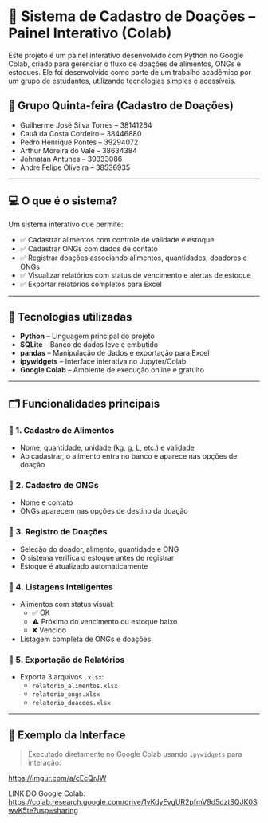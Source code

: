 # 🎁 Sistema de Cadastro de Doações – Painel Interativo (Colab)

Este projeto é um painel interativo desenvolvido com Python no Google Colab, criado para gerenciar o fluxo de doações de alimentos, ONGs e estoques. Ele foi desenvolvido como parte de um trabalho acadêmico por um grupo de estudantes, utilizando tecnologias simples e acessíveis.

## 👥 Grupo Quinta-feira (Cadastro de Doações)

- Guilherme José Silva Torres – 38141264  
- Cauã da Costa Cordeiro – 38446880  
- Pedro Henrique Pontes – 39294072  
- Arthur Moreira do Vale – 38634384  
- Johnatan Antunes – 39333086  
- Andre Felipe Oliveira – 38536935  

---

## 💻 O que é o sistema?

Um sistema interativo que permite:

- ✅ Cadastrar alimentos com controle de validade e estoque  
- ✅ Cadastrar ONGs com dados de contato  
- ✅ Registrar doações associando alimentos, quantidades, doadores e ONGs  
- ✅ Visualizar relatórios com status de vencimento e alertas de estoque  
- ✅ Exportar relatórios completos para Excel  

---

## 🧩 Tecnologias utilizadas

- **Python** – Linguagem principal do projeto  
- **SQLite** – Banco de dados leve e embutido  
- **pandas** – Manipulação de dados e exportação para Excel  
- **ipywidgets** – Interface interativa no Jupyter/Colab  
- **Google Colab** – Ambiente de execução online e gratuito  

---

## 🗂️ Funcionalidades principais

### 🔹 1. Cadastro de Alimentos
- Nome, quantidade, unidade (kg, g, L, etc.) e validade
- Ao cadastrar, o alimento entra no banco e aparece nas opções de doação

### 🔹 2. Cadastro de ONGs
- Nome e contato
- ONGs aparecem nas opções de destino da doação

### 🔹 3. Registro de Doações
- Seleção do doador, alimento, quantidade e ONG
- O sistema verifica o estoque antes de registrar
- Estoque é atualizado automaticamente

### 🔹 4. Listagens Inteligentes
- Alimentos com status visual:
  - ✅ OK
  - ⚠️ Próximo do vencimento ou estoque baixo
  - ❌ Vencido
- Listagem completa de ONGs e doações

### 🔹 5. Exportação de Relatórios
- Exporta 3 arquivos `.xlsx`:
  - `relatorio_alimentos.xlsx`
  - `relatorio_ongs.xlsx`
  - `relatorio_doacoes.xlsx`

---

## 📸 Exemplo da Interface

> Executado diretamente no Google Colab usando `ipywidgets` para interação:

https://imgur.com/a/cEcQrJW  

LINK DO Google Colab: https://colab.research.google.com/drive/1vKdyEvgUR2pfmV9d5dztSQJK0SwvK5te?usp=sharing






